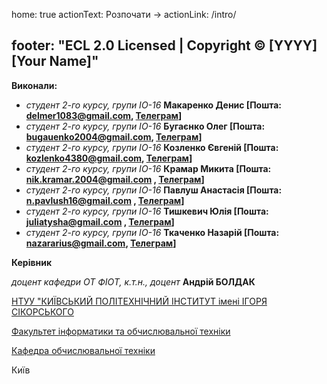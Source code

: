 home: true
actionText: Розпочати →
actionLink: /intro/

footer: "ECL 2.0 Licensed | Copyright © [YYYY] [Your Name]"
---


**Виконали:** 

* *студент 2-го курсу, групи ІО-16*<span padding-right:5em></span> **Макаренко Денис [Пошта: delmer1083@gmail.com, [Телеграм](https://t.me/Sheadal)]**
* *студент 2-го курсу, групи ІО-16*<span padding-right:5em></span> **Бугаєнко Олег [Пошта: bugauenko2004@gmail.com, [Телеграм](https://t.me/oleh_buhaienko)]**
* *студент 2-го курсу, групи ІО-16*<span padding-right:5em></span> **Козленко Євгеній [Пошта: kozlenko4380@gmail.com, [Телеграм](https://t.me/VyboRnE)]**
* *студент 2-го курсу, групи ІО-16*<span padding-right:5em></span> **Крамар Микита [Пошта: nik.kramar.2004@gmail.com , [Телеграм](https://t.me/offthegird)]**
* *студент 2-го курсу, групи ІО-16*<span padding-right:5em></span> **Павлуш Анастасія [Пошта: n.pavlush16@gmail.com , [Телеграм](https://t.me/pavlush16)]**
* *студент 2-го курсу, групи ІО-16*<span padding-right:5em></span> **Тишкевич Юлія [Пошта: juliatysha@gmail.com , [Телеграм](https://t.me/jullsy_fruit)]**
* *студент 2-го курсу, групи ІО-16*<span padding-right:5em></span> **Ткаченко Назарій [Пошта: nazararius@gmail.com, [Телеграм](https://t.me/nazar_xyz)]**

**Керівник**
 
*доцент кафедри ОТ ФІОТ, к.т.н., доцент*<span padding-right:5em></span> **Андрій БОЛДАК** 

[НТУУ "КИЇВСЬКИЙ ПОЛІТЕХНІЧНИЙ ІНСТИТУТ імені ІГОРЯ СІКОРСЬКОГО](https://kpi.ua/)

[Факультет інформатики та обчислювальної техніки](https://fiot.kpi.ua/)

[Кафедра обчислювальної техніки](https://comsys.kpi.ua/)

Київ